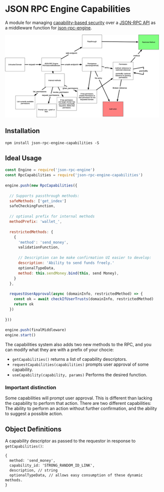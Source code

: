 # JSON RPC Engine Capabilities

A module for managing [capability-based security](https://en.wikipedia.org/wiki/Capability-based_security) over a [JSON-RPC API](https://www.jsonrpc.org/) as a middleware function for [json-rpc-engine](https://www.npmjs.com/package/json-rpc-engine).

![architecture diagram](./flow-diagram.png)

## Installation

`npm install json-rpc-engine-capabilities -S`

## Ideal Usage

```javascript
const Engine = require('json-rpc-engine')
const RpcCapabilities = require('json-rpc-engine-capabilities')

engine.push(new RpcCapabilities({

  // Supports passthrough methods:
  safeMethods: ['get_index']
  safeCheckingFunction,

  // optional prefix for internal methods
  methodPrefix: 'wallet_',

  restrictedMethods: {
    {
      'method': 'send_money',
      validationFunction,

      // Description can be make confirmation UI easier to develop:
      description: 'Ability to send funds freely.'
      optionalTypeData,
      method: this.sendMoney.bind(this, send Money),
    }
  },

  requestUserApproval(async (domainInfo, restrictedMethod) => {
    const ok = await checkIfUserTrusts(domainInfo, restrictedMethod)
    return ok
  })

}))

engine.push(finalMiddleware)
engine.start()
```

The capabilities system also adds two new methods to the RPC, and you can modify what they are with a prefix of your chocie:

- `getCapabilities()` returns a list of capability descriptors.
- `requestCapabilities(capabilities)` prompts user approval of some capability.
- `useCapability(capability, params)` Performs the desired function.

### Important distinction

Some capabilities will prompt user approval. This is different than lacking the capability to perform that action. There are two different capabilities: The ability to perform an action without further confirmation, and the ability to suggest a possible action.

## Object Definitions

A capability descriptor as passed to the requestor in response to `getCapabilities()`:

```
{
  method: 'send_money',
  capability_id: 'STRONG_RANDOM_ID_LINK',
  description, // string
  optionalTypeData, // allows easy consumption of these dynamic methods.
}
```


